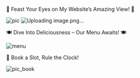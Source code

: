 👀 Feast Your Eyes on My Website’s Amazing View! 👀

![pic](https://github.com/user-attachments/assets/9ff0ed9e-2ea3-492a-98d8-c978067385b6)
![Uploading image.png…]()










🍽️ Dive Into Deliciousness – Our Menu Awaits! 🍽️

![menu](https://github.com/user-attachments/assets/ac6f42b2-204c-4670-8146-0e42b75b9b60)











📅 Book a Slot, Rule the Clock!

![pic_book](https://github.com/user-attachments/assets/fd2bafb1-6b26-4991-8466-83a389ec787c)
